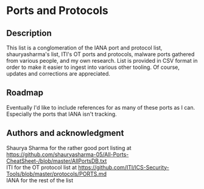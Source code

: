 # Ports and Protocols

## Description
This list is a conglomeration of the IANA port and protocol list, shauryasharma's list, ITI's OT ports and protocols, malware ports gathered from various people, and my own research.  List is provided in CSV format in order to make it easier to ingest into various other tooling. Of course, updates and corrections are appreciated.

## Roadmap
Eventually I'd like to include references for as many of these ports as I can. Especially the ports that IANA isn't tracking.

## Authors and acknowledgment
Shaurya Sharma for the rather good port listing at https://github.com/shauryasharma-05/All-Ports-CheatSheet-/blob/master/AllPortsDB.txt<br>
ITI for the OT protocol list at https://github.com/ITI/ICS-Security-Tools/blob/master/protocols/PORTS.md<br>
IANA for the rest of the list<br>
